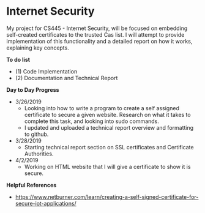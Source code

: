 # Internet Security
My project for CS445 - Internet Security, will be focused on embedding self-created certificates to the trusted Cas list. I will attempt to provide implementation of this functionality and a detailed report on how it works, explaining key concepts.

**To do list**
- (1) Code Implementation 
- (2) Documentation and Technical Report

**Day to Day Progress**
- 3/26/2019 
  - Looking into how to write a program to create a self assigned certificate to secure a given website. Research on what it takes to complete this task, and looking into sudo commands.
  - I updated and uploaded a technical report overview and formatting to github.
- 3/28/2019
  - Starting technical report section on SSL certificates and Certificate Authorities.
- 4/2/2019
  - Working on HTML website that I will give a certificate to show it is secure. 

**Helpful References**
- https://www.netburner.com/learn/creating-a-self-signed-certificate-for-secure-iot-applications/

